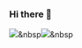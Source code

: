 ### Hi there 👋

<img src="https://img.shields.io/badge/Python-3766AB?style=flat-square&logo=Java&logoColor=white"/></a>&nbsp<img src="https://img.shields.io/badge/Python-3766AB?style=flat-square&logo=SpringBoots&logoColor=white"/></a>&nbsp  
